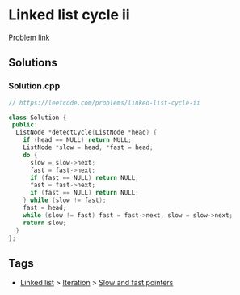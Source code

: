 # Linked list cycle ii

[Problem link](https://leetcode.com/problems/linked-list-cycle-ii)

## Solutions


### Solution.cpp
```cpp
// https://leetcode.com/problems/linked-list-cycle-ii

class Solution {
 public:
  ListNode *detectCycle(ListNode *head) {
    if (head == NULL) return NULL;
    ListNode *slow = head, *fast = head;
    do {
      slow = slow->next;
      fast = fast->next;
      if (fast == NULL) return NULL;
      fast = fast->next;
      if (fast == NULL) return NULL;
    } while (slow != fast);
    fast = head;
    while (slow != fast) fast = fast->next, slow = slow->next;
    return slow;
  }
};
```
## Tags

* [Linked list](/Collections/linked-list.md#linked-list) > [Iteration](/Collections/linked-list.md#iteration) > [Slow and fast pointers](/Collections/linked-list.md#slow-and-fast-pointers)

